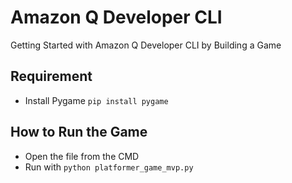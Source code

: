 # Amazon Q Developer CLI
Getting Started with Amazon Q Developer CLI by Building a Game

## Requirement
- Install Pygame
  `pip install pygame`

## How to Run the Game
- Open the file from the CMD
- Run with `python platformer_game_mvp.py`
